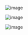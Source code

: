 ![image](https://github.com/user-attachments/assets/166dd351-095d-417d-973b-92d7ca45d1fb)


![image](https://github.com/user-attachments/assets/d9cd24a6-86fe-4bfb-939d-464f97de6c90)


![image](https://github.com/user-attachments/assets/c9c85359-b3e5-4edf-843f-0d6b5cc19262)
